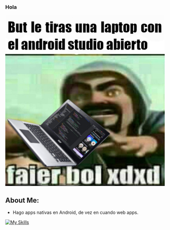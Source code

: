 ### Hola

![but](https://github.com/ThePowerdinoDeluxe990/ThePowerdinoDeluxe990/blob/main/Mimomobuenoesdefinitivo.jpeg?raw=true)
## About Me:
* Hago apps nativas en Android, de vez en cuando web apps.


[![My Skills](https://skillicons.dev/icons?i=androidstudio,idea,neovim,git,windows)](https://skillicons.dev)







